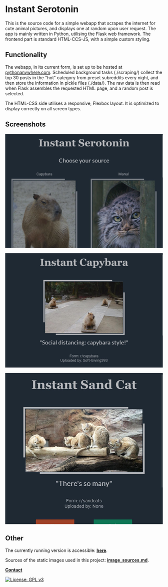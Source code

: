 # Instant Serotonin

This is the source code for a simple webapp that scrapes the internet for cute
animal pictures, and displays one at random upon user request.
The app is mainly written in Python, utilising the Flask web framework.
The frontend part is standard HTML-CCS-JS, with a simple custom styling.

## Functionality

The webapp, in its current form, is set up to be hosted at [pythonanywhere.com](https://www.pythonanywhere.com/).
Scheduled background tasks (./scraping/) collect the top 30 posts in
the "hot" category from preset subreddits every night, and then store the information in pickle files
(./data/). The raw data is then read when Flask assembles the requested HTML page, and a random post is selected.

The HTML-CSS side utilises a responsive, Flexbox layout. It is optimized to display correctly on all
screen types.

## Screenshots

![screenshot_1](assets/images/main.jpg "main.html")

![screenshot_1](assets/images/capybara.jpg "capybara.html")

![screenshot_1](assets/images/sand_cat.jpg "sand_cat.html")

## Other

The currently running version is accessible: **[here](https://serotonin-operavaria.eu.pythonanywhere.com/)**.

Sources of the static images used in this project: **[image_sources.md](image_sources.md)**.

**[Contact](mailto:lcs_it@proton.me)**

[![License: GPL v3](https://img.shields.io/badge/License-GPLv3-blue.svg)](https://www.gnu.org/licenses/gpl-3.0)
